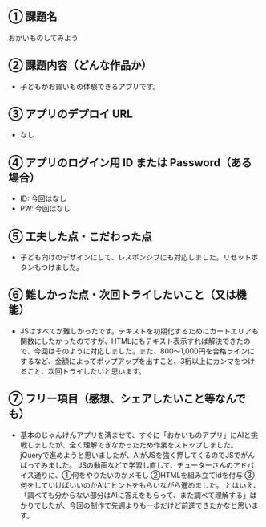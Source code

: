 ## ① 課題名

おかいものしてみよう

## ② 課題内容（どんな作品か）

- 子どもがお買いもの体験できるアプリです。

## ③ アプリのデプロイ URL

- なし

## ④ アプリのログイン用 ID または Password（ある場合）

- ID: 今回はなし
- PW: 今回はなし

## ⑤ 工夫した点・こだわった点

- 子ども向けのデザインにして、レスポンシブにも対応しました。リセットボタンもつけました。

## ⑥ 難しかった点・次回トライしたいこと（又は機能）

- JSはすべてが難しかったです。テキストを初期化するためにカートエリアも関数にしたかったのですが、HTMLにもテキスト表示すれば解決できたので、今回はそのように対応しました。また、800〜1,000円を合格ラインにするなど、金額によってポップアップを出すこと、3桁以上にカンマをつけること、次回トライしたいと思います。

## ⑦ フリー項目（感想、シェアしたいこと等なんでも）

- 基本のじゃんけんアプリを済ませて、すぐに「おかいものアプリ」にAIと挑戦しましたが、全く理解できなかったため作業をストップしました。
 jQueryで進めようと思いましたが、AIがJSを強く押してくるのでJSでがんばってみました。
JSの動画などで学習し直して、チューターさんのアドバイス通りに、①何をやりたいのかメモし ②HTMLを組み立てidを付与 ③何をしていけばいいのかAIにヒントをもらいながら進めました。
とはいえ、「調べても分からない部分はAIに答えをもらって、また調べて理解する」ばかりでしたが、今回の制作で先週よりも一歩だけど前進できたかなと思います。
